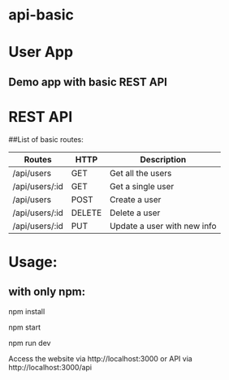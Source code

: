 # api-basic

# User App

## Demo app with basic REST API

# REST API

##List of basic routes:


| Routes | HTTP | Description |
| --------------- | ------------- | --------------------------- |
| /api/users      | GET | Get all the users |
| /api/users/:id  | GET | Get a single user |
| /api/users      | POST | Create a user |
| /api/users/:id  | DELETE | Delete a user |
| /api/users/:id  | PUT | Update a user with new info |


# Usage:

## with only npm:

npm install

npm start

npm run dev

Access the website via http://localhost:3000 or API via http://localhost:3000/api